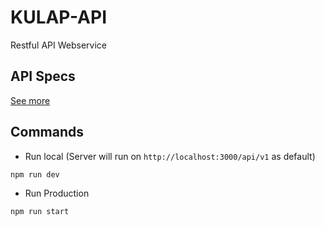 # KULAP-API
Restful API Webservice

## API Specs

[See more](https://www.notion.so/kulap/KULAP-API-c840dedebe96456f85f3429f75879cb0)

## Commands
- Run local (Server will run on `http://localhost:3000/api/v1` as default)
```
npm run dev
```
- Run Production
```
npm run start
```